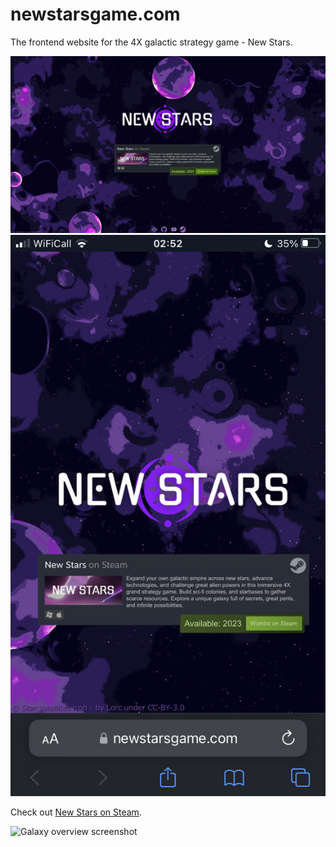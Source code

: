# newstarsgame.com
The frontend website for the 4X galactic strategy game - New Stars.

![Front page screenshot (Desktop)](./public/front-page.png)
![Front page screenshot (Mobile)](./public/front-page-mobile.jpg)

Check out [New Stars on Steam](https://bit.ly/newstarsgame).

![Galaxy overview screenshot](https://cdn.cloudflare.steamstatic.com/steam/apps/2231270/ss_09bd32adb6b6d7c941ec076783038ab336eca676.1920x1080.jpg?t=1683411301)